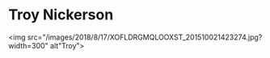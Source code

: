 <h1> Troy Nickerson</h1>

<img src="/images/2018/8/17/XOFLDRGMQLOOXST_201510021423274.jpg?width=300" alt"Troy">

